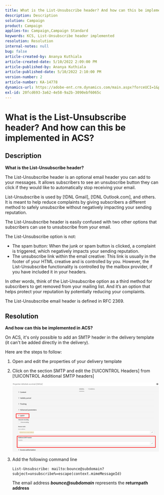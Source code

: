 ```yaml
---
title: What is the List-Unsubscribe header? And how can this be implemented in ACS?
description: Description
solution: Campaign
product: Campaign
applies-to: Campaign,Campaign Standard
keywords: KCS, List-Unsubscribe header implemented
resolution: Resolution
internal-notes: null
bug: false
article-created-by: Ananya Kuthiala
article-created-date: 5/10/2022 2:09:00 PM
article-published-by: Ananya Kuthiala
article-published-date: 5/10/2022 2:10:00 PM
version-number: 2
article-number: KA-14778
dynamics-url: https://adobe-ent.crm.dynamics.com/main.aspx?forceUCI=1&pagetype=entityrecord&etn=knowledgearticle&id=515bbebb-6ad0-ec11-a7b5-0022480a8e40
exl-id: 20fcd693-3a62-4e58-9a2b-3090ebf6065c
---
```

# What is the List-Unsubscribe header? And how can this be implemented in ACS?

## Description

<b>What is the List-Unsubscribe header? </b>

The List-Unsubscribe header is an optional email header you can add to your messages. It allows subscribers to see an unsubscribe button they can click if they would like to automatically stop receiving your email.

List-Unsubscribe is used by [!DNL Gmail], [!DNL Outlook.com], and others. It is meant to help reduce complaints by giving subscribers a different method to safely unsubscribe without negatively impacting your sending reputation.

The List-Unsubscribe header is easily confused with two other options that subscribers can use to unsubscribe from your email.

The List-Unsubscribe option is not:

- The spam button: When the junk or spam button is clicked, a complaint is triggered, which negatively impacts your sending reputation.
- The unsubscribe link within the email creative: This link is usually in the footer of your HTML creative and is controlled by you. However, the List-Unsubscribe functionality is controlled by the mailbox provider, if you have included it in your headers.

In other words, think of the List-Unsubscribe option as a third method for subscribers to get removed from your mailing list. And it’s an option that helps protect your reputation by potentially reducing your complaints.

The List-Unsubscribe email header is defined in RFC 2369.

## Resolution

<b>And how can this be implemented in ACS?</b>

On ACS, it's only possible to add an SMTP header in the delivery template (it can't be added directly in the delivery).

Here are the steps to follow:

1. Open and edit the properties of your delivery template

1. Click on the section SMTP and edit the [!UICONTROL Headers] from [!UICONTROL Additional SMTP headers]

   ![](assets/20fcd693-3a62-4e58-9a2b-3090ebf6065c.png)

1. Add the following command line

   ```
   List-Unsubscribe: mailto:bounce@subdomain?subject=unsubscribe%=escape(context.mimeMessageId)
   ```

   The email address *<b>bounce@subdomain</b>* represents the <b>returnpath address</b>
